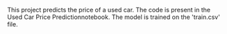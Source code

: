 This project predicts the price of a used car.
The code is present in the Used Car Price Predictionnotebook.
The model is trained on the 'train.csv' file.
